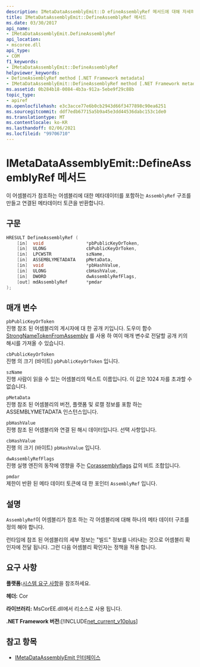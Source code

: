 ```yaml
---
description: IMetaDataAssemblyEmit::D efineAssemblyRef 메서드에 대해 자세히 알아보세요.
title: IMetaDataAssemblyEmit::DefineAssemblyRef 메서드
ms.date: 03/30/2017
api_name:
- IMetaDataAssemblyEmit.DefineAssemblyRef
api_location:
- mscoree.dll
api_type:
- COM
f1_keywords:
- IMetaDataAssemblyEmit::DefineAssemblyRef
helpviewer_keywords:
- DefineAssemblyRef method [.NET Framework metadata]
- IMetaDataAssemblyEmit::DefineAssemblyRef method [.NET Framework metadata]
ms.assetid: 0b284b18-0084-4b3a-912a-5ebe9f29c88b
topic_type:
- apiref
ms.openlocfilehash: e3c3acce77e6b0cb2943d66f3477898c90ea6251
ms.sourcegitcommit: ddf7edb67715a5b9a45e3dd44536dabc153c1de0
ms.translationtype: MT
ms.contentlocale: ko-KR
ms.lasthandoff: 02/06/2021
ms.locfileid: "99706710"
---
```

# <a name="imetadataassemblyemitdefineassemblyref-method"></a>IMetaDataAssemblyEmit::DefineAssemblyRef 메서드

이 어셈블리가 참조하는 어셈블리에 대한 메타데이터를 포함하는 `AssemblyRef` 구조를 만들고 연결된 메타데이터 토큰을 반환합니다.  
  
## <a name="syntax"></a>구문  
  
```cpp  
HRESULT DefineAssemblyRef (  
    [in]  void                *pbPublicKeyOrToken,  
    [in]  ULONG               cbPublicKeyOrToken,  
    [in]  LPCWSTR             szName,  
    [in]  ASSEMBLYMETADATA    pMetaData,  
    [in]  void                *pbHashValue,  
    [in]  ULONG               cbHashValue,  
    [in]  DWORD               dwAssemblyRefFlags,  
    [out] mdAssemblyRef       *pmdar  
);  
```  
  
## <a name="parameters"></a>매개 변수  

 `pbPublicKeyOrToken`  
 진행 참조 된 어셈블리의 게시자에 대 한 공개 키입니다. 도우미 함수 [StrongNameTokenFromAssembly](../strong-naming/strongnametokenfromassembly-function.md) 를 사용 하 여이 매개 변수로 전달할 공개 키의 해시를 가져올 수 있습니다.  
  
 `cbPublicKeyOrToken`  
 진행 의 크기 (바이트) `pbPublicKeyOrToken` 입니다.  
  
 `szName`  
 진행 사람이 읽을 수 있는 어셈블리의 텍스트 이름입니다. 이 값은 1024 자를 초과할 수 없습니다.  
  
 `pMetaData`  
 진행 참조 된 어셈블리의 버전, 플랫폼 및 로캘 정보를 포함 하는 ASSEMBLYMETADATA 인스턴스입니다.  
  
 `pbHashValue`  
 진행 참조 된 어셈블리와 연결 된 해시 데이터입니다. 선택 사항입니다.  
  
 `cbHashValue`  
 진행 의 크기 (바이트) `pbHashValue` 입니다.  
  
 `dwAssemblyRefFlags`  
 진행 실행 엔진의 동작에 영향을 주는 [Corassemblyflags](corassemblyflags-enumeration.md) 값의 비트 조합입니다.  
  
 `pmdar`  
 제한이 반환 된 메타 데이터 토큰에 대 한 포인터 `AssemblyRef` 입니다.  
  
## <a name="remarks"></a>설명  

 `AssemblyRef`이 어셈블리가 참조 하는 각 어셈블리에 대해 하나의 메타 데이터 구조를 정의 해야 합니다.  
  
 런타임에 참조 된 어셈블리의 세부 정보는 "빌드" 정보를 나타내는 것으로 어셈블리 확인자에 전달 됩니다. 그런 다음 어셈블리 확인자는 정책을 적용 합니다.  
  
## <a name="requirements"></a>요구 사항  

 **플랫폼:**[시스템 요구 사항](../../get-started/system-requirements.md)을 참조하세요.  
  
 **헤더:** Cor  
  
 **라이브러리:** MsCorEE.dll에서 리소스로 사용 됩니다.  
  
 **.NET Framework 버전:**[!INCLUDE[net_current_v10plus](../../../../includes/net-current-v10plus-md.md)]  
  
## <a name="see-also"></a>참고 항목

- [IMetaDataAssemblyEmit 인터페이스](imetadataassemblyemit-interface.md)
